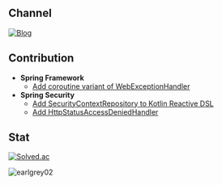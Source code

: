 ## Channel

[![Blog](https://img.shields.io/badge/Blog-black?style=for-the-badge&logo=Vercel&logoColor=white)](https://www.earlgrey02.com)

## Contribution

- **Spring Framework**
  - [Add coroutine variant of WebExceptionHandler](https://github.com/spring-projects/spring-framework/pull/32931)
- **Spring Security**
  - [Add SecurityContextRepository to Kotlin Reactive DSL](https://github.com/spring-projects/spring-security/pull/15013)
  - [Add HttpStatusAccessDeniedHandler](https://github.com/spring-projects/spring-security/pull/16502)

## Stat

[![Solved.ac](http://mazassumnida.wtf/api/v2/generate_badge?boj=earlgrey02)](https://solved.ac/earlgrey02)

![earlgrey02](https://github-readme-stats.vercel.app/api?username=earlgrey02&hide=stars,contribs&show_icons=true&theme=github_dark)
